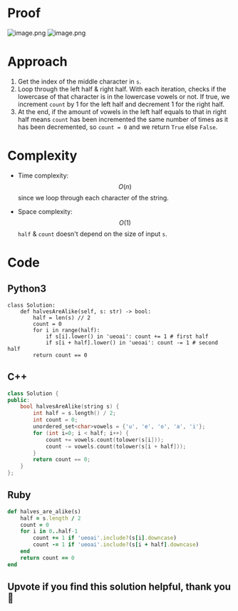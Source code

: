 # Proof
<!-- Describe your first thoughts on how to solve this problem. -->
![image.png](https://assets.leetcode.com/users/images/6357b4e5-7c6d-45b2-84df-c07d51c976f3_1705038597.4973643.png)
![image.png](https://assets.leetcode.com/users/images/6fe4c8d9-22a9-41b8-8229-5c3ad436d851_1705038626.459452.png)


# Approach
<!-- Describe your approach to solving the problem. -->
1. Get the index of the middle character in ``s``.
2. Loop through the left half & right half. With each iteration, checks if the lowercase of that character is in the lowercase vowels or not. If true, we increment ``count`` by 1 for the left half and decrement 1 for the right half.
3. At the end, if the amount of vowels in the left half equals to that in right half means ``count`` has been incremented the same number of times as it has been decremented, so ``count = 0`` and we return ``True`` else ``False``.

# Complexity
- Time complexity: $$O(n)$$ since we loop through each character of the string.
<!-- Add your time complexity here, e.g. $$O(n)$$ -->


- Space complexity: $$O(1)$$ ``half`` & ``count`` doesn't depend on the size of input ``s``.
<!-- Add your space complexity here, e.g. $$O(n)$$ -->

# Code
## Python3
```python3 []
class Solution:
    def halvesAreAlike(self, s: str) -> bool:
        half = len(s) // 2
        count = 0
        for i in range(half):
            if s[i].lower() in 'ueoai': count += 1 # first half
            if s[i + half].lower() in 'ueoai': count -= 1 # second half
        return count == 0
```
## C++
```cpp []
class Solution {
public:
    bool halvesAreAlike(string s) {
        int half = s.length() / 2;
        int count = 0;
        unordered_set<char>vowels = {'u', 'e', 'o', 'a', 'i'};
        for (int i=0; i < half; i++) {
            count += vowels.count(tolower(s[i]));
            count -= vowels.count(tolower(s[i + half]));
        }
        return count == 0;
    }
};
```
## Ruby
```ruby []
def halves_are_alike(s)
    half = s.length / 2
    count = 0
    for i in 0..half-1
        count += 1 if 'ueoai'.include?(s[i].downcase)
        count -= 1 if 'ueoai'.include?(s[i + half].downcase)
    end
    return count == 0
end
```
## Upvote if you find this solution helpful, thank you 🤍
